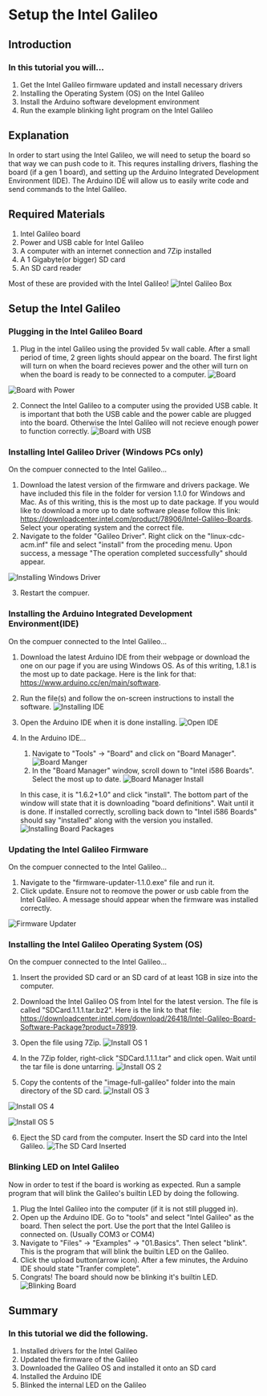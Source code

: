 # Setup the Intel Galileo

## Introduction

### In this tutorial you will...
  1. Get the Intel Galileo firmware updated and install necessary drivers
  2. Installing the Operating System (OS) on the Intel Galileo
  3. Install the Arduino software development environment
  4. Run the example blinking light program on the Intel Galileo
  
## Explanation
 
 In order to start using the Intel Galileo, we will need to setup the board so that way we can push code to it. This requres
 installing drivers, flashing the board (if a gen 1 board), and setting up the Arduino Integrated Development Environment (IDE).
 The Arduino IDE will allow us to easily write code and send commands to the Intel Galileo. 
 
## Required Materials
 
 1. Intel Galileo board
 2. Power and USB cable for Intel Galileo
 3. A computer with an internet connection and 7Zip installed
 4. A 1 Gigabyte(or bigger) SD card 
 5. An SD card reader
 
 Most of these are provided  with the Intel Galileo!
 ![Intel Galileo Box](https://cloud.githubusercontent.com/assets/22579849/23934041/bc8bddde-08ff-11e7-81dc-2a321b0c9131.jpg)
 
## Setup the Intel Galileo

### Plugging in the Intel Galileo Board
 1. Plug in the intel Galileo using the provided 5v wall cable. After a small period of time, 2 green lights should appear on the board. The first light will turn on when the board recieves power and the other will turn on when the board is ready to be connected to a computer. ![Board](https://cloud.githubusercontent.com/assets/22579849/23934042/bc8f6256-08ff-11e7-8b69-21833941d653.jpg)
 
 ![Board with Power](https://cloud.githubusercontent.com/assets/22579849/23934043/bc8ffe3c-08ff-11e7-877b-aecc007f479a.jpg)
 
 
 2. Connect the Intel Galileo to a computer using the provided USB cable. It is important that both the USB cable and the power cable are plugged into the board. Otherwise the Intel Galileo will not recieve enough power to function correctly. ![Board with USB](https://cloud.githubusercontent.com/assets/22579849/23934690/46f3521e-0904-11e7-9bff-81b326ae6e5b.jpg)

### Installing Intel Galileo Driver (Windows PCs only)

On the compuer connected to the Intel Galileo...
 1. Download the latest version of the firmware and drivers package. We have included this file in the folder for version 1.1.0 for Windows and Mac. As of this writing, this is the most up to date package. If you would like to download a more up to date software please follow this link: https://downloadcenter.intel.com/product/78906/Intel-Galileo-Boards. Select your operating system and the correct file.
 2. Navigate to the folder "Galileo Driver". Right click on the "linux-cdc-acm.inf" file and select "install" from the proceding menu. Upon success, a message "The operation completed successfully" should appear.
 
 
![Installing Windows Driver](https://cloud.githubusercontent.com/assets/22579849/23929965/9145b500-08e6-11e7-950e-1ef34fe9a166.PNG)

 3. Restart the compuer.
 
### Installing the Arduino Integrated Development Environment(IDE)
On the compuer connected to the Intel Galileo...
 1. Download the latest Arduino IDE from their webpage or download the one on our page if you are using Windows OS. As of this writing, 1.8.1 is the most up to date package. Here is the link for that: https://www.arduino.cc/en/main/software.
 2. Run the file(s) and follow the on-screen instructions to install the software. ![Installing IDE](https://cloud.githubusercontent.com/assets/22579849/23933961/4479c838-08ff-11e7-83bb-9f3648866a9d.PNG)
 3. Open the Arduino IDE when it is done installing. ![Open IDE](https://cloud.githubusercontent.com/assets/22579849/23933974/52b7030c-08ff-11e7-945e-995b8be870ee.PNG)
 4. In the Arduino IDE...
    1. Navigate to "Tools" -> "Board" and click on "Board Manager". ![Board Manger](https://cloud.githubusercontent.com/assets/22579849/23933978/571fd22a-08ff-11e7-94d3-0eb442fe7cf8.PNG)
    2. In the "Board Manager" window, scroll down to "Intel i586 Boards". Select the most up to date. ![Board Manager Install](https://cloud.githubusercontent.com/assets/22579849/23933980/5a9fe11a-08ff-11e7-9cbe-33adc1fa881a.PNG)
    
    In this case, it is "1.6.2+1.0" and click "install". The bottom part of the window will state that it is downloading "board definitions". Wait until it is done. If installed correctly, scrolling back down to "Intel i586 Boards" should say "installed" along with the version you installed. ![Installing Board Packages](https://cloud.githubusercontent.com/assets/22579849/23933982/5d3d7658-08ff-11e7-9e2e-2c25edc7d846.PNG)

### Updating the Intel Galileo Firmware
On the compuer connected to the Intel Galileo...
 1. Navigate to the "firmware-updater-1.1.0.exe" file and run it.
 2. Click update. Ensure not to reomove the power or usb cable from the Intel Galileo. A message should appear when the firmware was installed correctly.
 
 ![Firmware Updater](https://cloud.githubusercontent.com/assets/22579849/23933989/62bd1b60-08ff-11e7-9316-3652e0de7eb5.PNG)
 
### Installing the Intel Galileo Operating System (OS)
On the compuer connected to the Intel Galileo...
 1. Insert the provided SD card or an SD card of at least 1GB in size into the computer.
 2. Download the Intel Galileo OS from Intel for the latest version. The file is called "SDCard.1.1.1.tar.bz2". Here is the link to that file: https://downloadcenter.intel.com/download/26418/Intel-Galileo-Board-Software-Package?product=78919.
 
 
 3. Open the file using 7Zip. ![Install OS 1](https://cloud.githubusercontent.com/assets/22579849/23933990/66ae2d7c-08ff-11e7-9f03-5bb4dd39c9bb.PNG)
 
 
 4. In the 7Zip folder, right-click "SDCard.1.1.1.tar" and click open. Wait until the tar file is done untarring. ![Install OS 2](https://cloud.githubusercontent.com/assets/22579849/23933991/6af04e6a-08ff-11e7-9ec3-6942b4a41c8e.PNG)
 
 
 5. Copy the contents of the "image-full-galileo" folder into the main directory of the SD card. ![Install OS 3](https://cloud.githubusercontent.com/assets/22579849/23933992/6e818ed6-08ff-11e7-87be-f388a6b19d9e.PNG)
 
![Install OS 4](https://cloud.githubusercontent.com/assets/22579849/23933995/733a9d1e-08ff-11e7-9349-07fa7f92ad2f.PNG)
 
![Install OS 5](https://cloud.githubusercontent.com/assets/22579849/23934003/78049552-08ff-11e7-9fe6-73a8e52e0400.PNG)


 6. Eject the SD card from the computer. Insert the SD card into the Intel Galileo. ![The SD Card Inserted](https://cloud.githubusercontent.com/assets/22579849/23934047/bca52758-08ff-11e7-881d-0a64d0e1df3e.jpg)
 
### Blinking LED on Intel Galileo
Now in order to test if the board is working as expected. Run a sample program that will blink the Galileo's builtin LED by doing the following.
1. Plug the Intel Galileo into the computer (if it is not still plugged in).
2. Open up the Arduino IDE. Go to "tools" and select "Intel Galileo" as the board. Then select the port. Use the port that the Intel Galileo is connected on. (Usually COM3 or COM4)
3. Navigate to "Files" -> "Examples" -> "01.Basics". Then select "blink". This is the program that will blink the builtin LED on the Galileo.
4. Click the upload button(arrow icon). After a few minutes, the Arduino IDE should state "Tranfer complete".
5. Congrats! The board should now be blinking it's builtin LED.
![Blinking Board](https://cloud.githubusercontent.com/assets/22579849/23934046/bca24100-08ff-11e7-86d8-b1427c3bc9ac.jpg)

## Summary
 
### In this tutorial we did the following.
 
  1. Installed drivers for the Intel Galileo
  2. Updated the firmware of the Galileo
  3. Downloaded the Galileo OS and installed it onto an SD card
  4. Installed the Arduino IDE
  5. Blinked the internal LED on the Galileo
